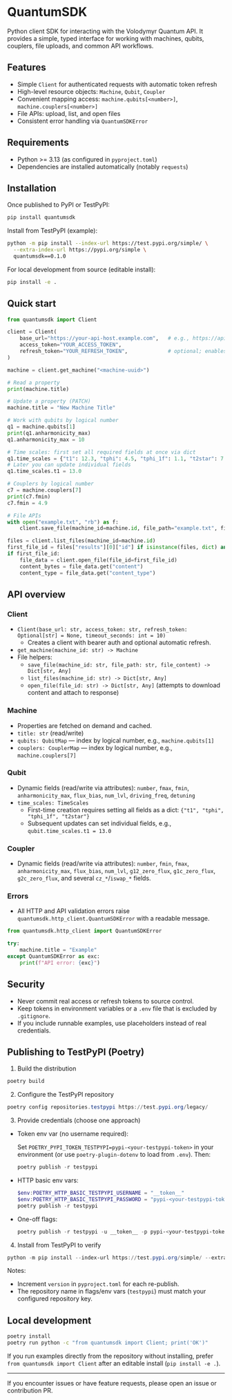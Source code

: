 # QuantumSDK

Python client SDK for interacting with the Volodymyr Quantum API. It provides a simple, typed interface for working with machines, qubits, couplers, file uploads, and common API workflows.

## Features
- Simple `Client` for authenticated requests with automatic token refresh
- High-level resource objects: `Machine`, `Qubit`, `Coupler`
- Convenient mapping access: `machine.qubits[<number>]`, `machine.couplers[<number>]`
- File APIs: upload, list, and open files
- Consistent error handling via `QuantumSDKError`

## Requirements
- Python >= 3.13 (as configured in `pyproject.toml`)
- Dependencies are installed automatically (notably `requests`)

## Installation

Once published to PyPI or TestPyPI:

```bash
pip install quantumsdk
```

Install from TestPyPI (example):

```bash
python -m pip install --index-url https://test.pypi.org/simple/ \
  --extra-index-url https://pypi.org/simple \
  quantumsdk==0.1.0
```

For local development from source (editable install):

```bash
pip install -e .
```

## Quick start

```python
from quantumsdk import Client

client = Client(
    base_url="https://your-api-host.example.com",   # e.g., https://api.your-domain.com
    access_token="YOUR_ACCESS_TOKEN",
    refresh_token="YOUR_REFRESH_TOKEN",             # optional; enables auto-refresh
)

machine = client.get_machine("<machine-uuid>")

# Read a property
print(machine.title)

# Update a property (PATCH)
machine.title = "New Machine Title"

# Work with qubits by logical number
q1 = machine.qubits[1]
print(q1.anharmonicity_max)
q1.anharmonicity_max = 10

# Time scales: first set all required fields at once via dict
q1.time_scales = {"t1": 12.3, "tphi": 4.5, "tphi_1f": 1.1, "t2star": 7.8}
# Later you can update individual fields
q1.time_scales.t1 = 13.0

# Couplers by logical number
c7 = machine.couplers[7]
print(c7.fmin)
c7.fmin = 4.9

# File APIs
with open("example.txt", "rb") as f:
    client.save_file(machine_id=machine.id, file_path="example.txt", file_content=f)

files = client.list_files(machine_id=machine.id)
first_file_id = files["results"][0]["id"] if isinstance(files, dict) and files.get("results") else None
if first_file_id:
    file_data = client.open_file(file_id=first_file_id)
    content_bytes = file_data.get("content")
    content_type = file_data.get("content_type")
```

## API overview

### Client
- `Client(base_url: str, access_token: str, refresh_token: Optional[str] = None, timeout_seconds: int = 10)`
  - Creates a client with bearer auth and optional automatic refresh.
- `get_machine(machine_id: str) -> Machine`
- File helpers:
  - `save_file(machine_id: str, file_path: str, file_content) -> Dict[str, Any]`
  - `list_files(machine_id: str) -> Dict[str, Any]`
  - `open_file(file_id: str) -> Dict[str, Any]` (attempts to download content and attach to response)

### Machine
- Properties are fetched on demand and cached.
- `title: str` (read/write)
- `qubits: QubitMap` — index by logical number, e.g., `machine.qubits[1]`
- `couplers: CouplerMap` — index by logical number, e.g., `machine.couplers[7]`

### Qubit
- Dynamic fields (read/write via attributes): `number`, `fmax`, `fmin`, `anharmonicity_max`, `flux_bias`, `num_lvl`, `driving_freq`, `detuning`
- `time_scales: TimeScales`
  - First-time creation requires setting all fields as a dict: `{"t1", "tphi", "tphi_1f", "t2star"}`
  - Subsequent updates can set individual fields, e.g., `qubit.time_scales.t1 = 13.0`

### Coupler
- Dynamic fields (read/write via attributes): `number`, `fmin`, `fmax`, `anharmonicity_max`, `flux_bias`, `num_lvl`, `g12_zero_flux`, `g1c_zero_flux`, `g2c_zero_flux`, and several `cz_*`/`iswap_*` fields.

### Errors
- All HTTP and API validation errors raise `quantumsdk.http_client.QuantumSDKError` with a readable message.

```python
from quantumsdk.http_client import QuantumSDKError

try:
    machine.title = "Example"
except QuantumSDKError as exc:
    print(f"API error: {exc}")
```

## Security
- Never commit real access or refresh tokens to source control.
- Keep tokens in environment variables or a `.env` file that is excluded by `.gitignore`.
- If you include runnable examples, use placeholders instead of real credentials.

## Publishing to TestPyPI (Poetry)

1) Build the distribution

```powershell
poetry build
```

2) Configure the TestPyPI repository

```powershell
poetry config repositories.testpypi https://test.pypi.org/legacy/
```

3) Provide credentials (choose one approach)

- Token env var (no username required):

  Set `POETRY_PYPI_TOKEN_TESTPYPI=pypi-<your-testpypi-token>` in your environment (or use `poetry-plugin-dotenv` to load from `.env`). Then:

  ```powershell
  poetry publish -r testpypi
  ```

- HTTP basic env vars:

  ```powershell
  $env:POETRY_HTTP_BASIC_TESTPYPI_USERNAME = "__token__"
  $env:POETRY_HTTP_BASIC_TESTPYPI_PASSWORD = "pypi-<your-testpypi-token>"
  poetry publish -r testpypi
  ```

- One-off flags:

  ```powershell
  poetry publish -r testpypi -u __token__ -p pypi-<your-testpypi-token>
  ```

4) Install from TestPyPI to verify

```powershell
python -m pip install --index-url https://test.pypi.org/simple/ --extra-index-url https://pypi.org/simple quantumsdk==0.1.0
```

Notes:
- Increment `version` in `pyproject.toml` for each re-publish.
- The repository name in flags/env vars (`testpypi`) must match your configured repository key.

## Local development

```bash
poetry install
poetry run python -c "from quantumsdk import Client; print('OK')"
```

If you run examples directly from the repository without installing, prefer `from quantumsdk import Client` after an editable install (`pip install -e .`).

---

If you encounter issues or have feature requests, please open an issue or contribution PR.